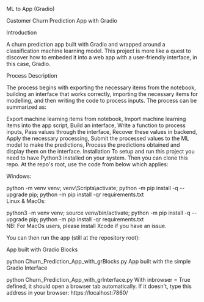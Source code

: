 
ML to App (Gradio)

Customer Churn Prediction App with Gradio

Introduction

A churn prediction app built with Gradio and wrapped around a classification machine learning model. This project is more like a quest to discover how to embeded it into a web app with a user-friendly interface, in this case, Gradio. 

Process Description

The process begins with exporting the necessary items from the notebook, building an interface that works correctly, importing the necessary items for modelling, and then writing the code to process inputs. The process can be summarized as:

Export machine learning items from notebook,
Import machine learning items into the app script,
Build an interface,
Write a function to process inputs,
Pass values through the interface,
Recover these values in backend,
Apply the necessary processing,
Submit the processed values to the ML model to make the predictions,
Process the predictions obtained and display them on the interface.
Installation
To setup and run this project you need to have Python3 installed on your system. Then you can clone this repo. At the repo's root, use the code from below which applies:

Windows:

  python -m venv venv; venv\Scripts\activate; python -m pip install -q --upgrade pip; python -m pip install -qr requirements.txt  
Linux & MacOs:

  python3 -m venv venv; source venv/bin/activate; python -m pip install -q --upgrade pip; python -m pip install -qr requirements.txt  
NB: For MacOs users, please install Xcode if you have an issue.

You can then run the app (still at the repository root):

App built with Gradio Blocks

  python Churn_Prediction_App_with_grBlocks.py
App built with the simple Gradio Interface

  python Churn_Prediction_App_with_grInterface.py
With inbrowser = True defined, it should open a browser tab automatically. If it doesn't, type this address in your browser: https://localhost:7860/
